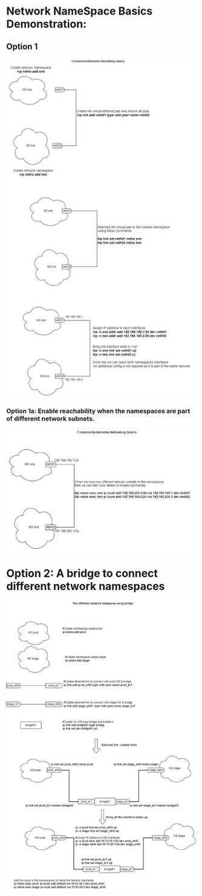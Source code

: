 # Network NameSpace Basics Demonstration:
## Option 1
![image](images/net_ns.png)

### Option 1a: Enable reachability when the namespaces are part of different network subnets.
![image](images/net_ns2.png)


# Option 2: A bridge to connect different network namespaces
![image](images/br_ns2.png)
